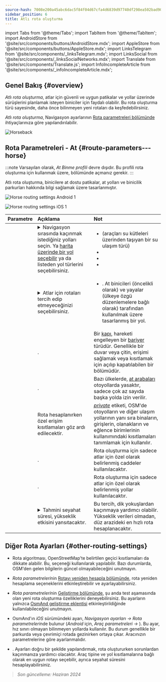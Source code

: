 ```yaml
---
source-hash: 7008e200a45abc6dac5f84f04d67cfa4d6839d97740df298ea502bad90aec24d
sidebar_position: 6
title: Atlı rota oluşturma
---
```

import Tabs from '@theme/Tabs';
import TabItem from '@theme/TabItem';
import AndroidStore from '@site/src/components/buttons/AndroidStore.mdx';
import AppleStore from '@site/src/components/buttons/AppleStore.mdx';
import LinksTelegram from '@site/src/components/_linksTelegram.mdx';
import LinksSocial from '@site/src/components/_linksSocialNetworks.mdx';
import Translate from '@site/src/components/Translate.js';
import InfoIncompleteArticle from '@site/src/components/_infoIncompleteArticle.mdx';



## Genel Bakış {#overview}

*Atlı rota oluşturma*, atlar için güvenli ve uygun patikalar ve yollar üzerinde sürüşlerini planlamak isteyen biniciler için faydalı olabilir. Bu rota oluşturma türü sayesinde, daha önce bilinmeyen yeni rotaları da keşfedebilirsiniz.

*Atlı rota oluşturma*, Navigasyon ayarlarının [Rota parametreleri bölümünde](../guidance/navigation-settings.md#route-parameters) ihtiyaçlarınıza göre yapılandırılabilir.

![Horseback](@site/static/img/navigation/routing/horseback_routing_overview.png)


## Rota Parametreleri - At {#route-parameters---horse}

:::note
Varsayılan olarak, *At Binme profili* devre dışıdır. Bu profili rota oluşturma için kullanmak üzere, *<Translate android="true" ids="shared_string_menu,shared_string_settings,application_profiles"/>* bölümünde açmanız gerekir.
:::

Atlı rota oluşturma, binicilere at dostu patikalar, at yolları ve binicilik parkurları hakkında bilgi sağlamak üzere tasarlanmıştır.

<Tabs groupId="operating-systems" queryString="current-os">

<TabItem value="android" label="Android">

![Horse routing settings Android 1](@site/static/img/navigation/routing/horse-routing-andr.png)

</TabItem>

<TabItem value="ios" label="iOS">

![Horse routing settings iOS 1](@site/static/img/navigation/routing/horse-routing-ios.png)

</TabItem>

</Tabs>

| Parametre | Açıklama | Not |
|:------------|:---------------|:---------------|
| *<Translate android="true" ids="impassable_road"/>* | <details><summary> Navigasyon sırasında kaçınmak istediğiniz yolları seçin. Ya [harita üzerinde bir yol seçebilir](../../map/map-context-menu/#avoid-road) ya da listeden yol türlerini seçebilirsiniz. </summary> ![Avoid roads Android](@site/static/img/navigation/routing/horse_routing_avoid_android.png) </details> | <ul><li> [<Translate android="true" ids="routing_attr_avoid_ferries_name"/>](https://wiki.openstreetmap.org/wiki/Ferries) (araçları su kütleleri üzerinden taşıyan bir su ulaşım türü)</li><li>[<Translate android="true" ids="routing_attr_avoid_stairs_name"/>](https://wiki.openstreetmap.org/wiki/Tag:highway%3Dsteps)</li><li>[<Translate android="true" ids="routing_attr_avoid_tunnels_name"/>](https://wiki.openstreetmap.org/wiki/Key:tunnel)</li><li>[<Translate android="true" ids="routing_attr_avoid_motorway_name"/>](https://wiki.openstreetmap.org/wiki/Tag:highway%3Dmotorway)</li></ul>|
| *<Translate android="true" ids="prefer_in_routing_title"/>* | <details><summary> Atlar için rotaları tercih edip etmeyeceğinizi seçebilirsiniz. </summary> ![Prefer horses routes Android](@site/static/img/navigation/routing/horse_routing_prefer_android.png) </details> | <ul><li>[<Translate android="true" ids="routing_attr_prefer_horse_routes_name"/>](https://wiki.openstreetmap.org/wiki/Tag:highway%3Dbridleway). At binicileri (öncelikli olarak) ve yayalar (ülkeye özgü düzenlemelere bağlı olarak) tarafından kullanılmak üzere tasarlanmış bir yol. </li></ul> |
| *<Translate android="true" ids="routing_attr_allow_gate_name"/>* | <Translate android="true" ids="routing_attr_allow_gate_description"/>. | Bir [kapı](https://wiki.openstreetmap.org/wiki/Tag:barrier%3Dgate), hareketi engelleyen bir [bariyer](https://wiki.openstreetmap.org/wiki/Key:barrier) türüdür. Genellikle bir duvar veya çitin, erişimi sağlamak veya kısıtlamak için açılıp kapatılabilen bir bölümüdür. |
| *<Translate android="true" ids="routing_attr_carriage_restrictions_name"/>* | <Translate android="true" ids="routing_attr_carriage_restrictions_description"/>. | Bazı ülkelerde, [at arabaları](https://wiki.openstreetmap.org/wiki/Key:carriage) otoyollarda yasaktır, sadece çok az sayıda başka yolda izin verilir. |
| *<Translate android="true" ids="routing_attr_allow_private_name"/>* | Rota hesaplanırken özel erişim kısıtlamaları göz ardı edilecektir. | *[private](https://wiki.openstreetmap.org/wiki/Key:access)* etiketi, OSM'de otoyolların ve diğer ulaşım yollarının yanı sıra binaların, girişlerin, olanakların ve eğlence birimlerinin kullanımındaki kısıtlamaları tanımlamak için kullanılır. |
| *<Translate android="true" ids="routing_attr_only_permitted_streets_name"/>* | <Translate android="true" ids="routing_attr_only_permitted_streets_description"/>. | Rota oluşturma için sadece atlar için özel olarak belirlenmiş caddeler kullanılacaktır. |
| *<Translate android="true" ids="routing_attr_only_permitted_ways_name"/>* | <Translate android="true" ids="routing_attr_only_permitted_ways_description"/>. | Rota oluşturma için sadece atlar için özel olarak belirlenmiş yollar kullanılacaktır. |
|*<Translate android="true" ids="routing_attr_height_obstacles_name"/>* | <details><summary> Tahmini seyahat süresi, yükseklik etkisini yansıtacaktır. </summary> ![Use elevation data Android](@site/static/img/navigation/routing/horse_routing_elevation_android.png) </details> | Bu tercih, dik yokuşlardan kaçınmaya yardımcı olabilir. Yükseklik verileri olmadan, düz arazideki en hızlı rota hesaplanacaktır. |


## Diğer Rota Ayarları {#other-routing-settings}

- Rota algoritması, OpenStreetMap'te belirtilen geçici kısıtlamaları da dikkate alabilir. Bu, [<Translate android="true" ids="temporary_conditional_routing"/>](../routing/osmand-routing.md#consider-temporary-limitations) seçeneği kullanılarak yapılabilir. Bazı durumlarda, OSM'den gelen bilgilerin güncel olmayabileceğini unutmayın.

- *Rota parametreleri*nin [Rotayı yeniden hesapla bölümünde](../../navigation/guidance/navigation-settings.md#recalculate-route), rota yeniden hesaplama seçeneklerini etkinleştirebilir ve ayarlayabilirsiniz.

- *Rota parametreleri*nin [Geliştirme bölümünde](../guidance/navigation-settings.md#development-settings), şu anda test aşamasında olan yeni rota oluşturma özelliklerini deneyebilirsiniz. Bu ayarların yalnızca [OsmAnd geliştirme eklentisi](../../plugins/development.md) etkinleştirildiğinde kullanılabileceğini unutmayın.

- OsmAnd'ın *iOS* sürümündeki [<Translate ios="true" ids="road_speeds"/>](../guidance/navigation-settings.md#road-speeds) ayarı, *Navigasyon ayarları → Rota parametreleri*nde bulunur (*Android* için, *Araç parametreleri → [<Translate android="true" ids="default_speed_setting_title"/>](../guidance/navigation-settings.md#default-speed--road-speeds)*). Bu ayar, hız sınırı olmayan bilinmeyen yollarda kullanılır. Bu durum genellikle bir parkurda veya çevrimiçi rotada gezinirken ortaya çıkar. Aracınızın parametrelerine göre ayarlanmalıdır.

- [<Translate ios="true" ids="vehicle_parameters"/>](../guidance/navigation-settings.md#vehicle-parameters). Ayarları doğru bir şekilde yapılandırmak, rota oluştururken sorunlardan kaçınmanıza yardımcı olacaktır. Araç tipine ve yol kısıtlamalarına bağlı olarak en uygun rotayı seçebilir, ayrıca seyahat süresini hesaplayabilirsiniz.

> *Son güncelleme: Haziran 2024*